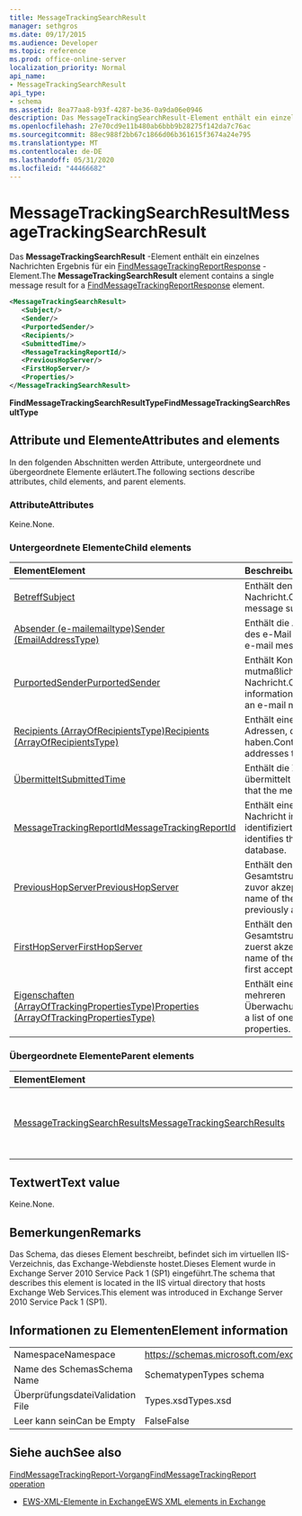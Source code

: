 ```yaml
---
title: MessageTrackingSearchResult
manager: sethgros
ms.date: 09/17/2015
ms.audience: Developer
ms.topic: reference
ms.prod: office-online-server
localization_priority: Normal
api_name:
- MessageTrackingSearchResult
api_type:
- schema
ms.assetid: 8ea77aa8-b93f-4287-be36-0a9da06e0946
description: Das MessageTrackingSearchResult-Element enthält ein einzelnes Nachrichten Ergebnis für ein FindMessageTrackingReportResponse-Element.
ms.openlocfilehash: 27e70cd9e11b480ab6bbb9b28275f142da7c76ac
ms.sourcegitcommit: 88ec988f2bb67c1866d06b361615f3674a24e795
ms.translationtype: MT
ms.contentlocale: de-DE
ms.lasthandoff: 05/31/2020
ms.locfileid: "44466682"
---
```

# <a name="messagetrackingsearchresult"></a><span data-ttu-id="0e5b0-103">MessageTrackingSearchResult</span><span class="sxs-lookup"><span data-stu-id="0e5b0-103">MessageTrackingSearchResult</span></span>

<span data-ttu-id="0e5b0-104">Das **MessageTrackingSearchResult** -Element enthält ein einzelnes Nachrichten Ergebnis für ein [FindMessageTrackingReportResponse](findmessagetrackingreportresponse.md) -Element.</span><span class="sxs-lookup"><span data-stu-id="0e5b0-104">The **MessageTrackingSearchResult** element contains a single message result for a [FindMessageTrackingReportResponse](findmessagetrackingreportresponse.md) element.</span></span> 
  
```xml
<MessageTrackingSearchResult>
   <Subject/>
   <Sender/>
   <PurportedSender/>
   <Recipients/>
   <SubmittedTime/>
   <MessageTrackingReportId/>
   <PreviousHopServer/>
   <FirstHopServer/>
   <Properties/>
</MessageTrackingSearchResult>
```

 <span data-ttu-id="0e5b0-105">**FindMessageTrackingSearchResultType**</span><span class="sxs-lookup"><span data-stu-id="0e5b0-105">**FindMessageTrackingSearchResultType**</span></span>
## <a name="attributes-and-elements"></a><span data-ttu-id="0e5b0-106">Attribute und Elemente</span><span class="sxs-lookup"><span data-stu-id="0e5b0-106">Attributes and elements</span></span>

<span data-ttu-id="0e5b0-107">In den folgenden Abschnitten werden Attribute, untergeordnete und übergeordnete Elemente erläutert.</span><span class="sxs-lookup"><span data-stu-id="0e5b0-107">The following sections describe attributes, child elements, and parent elements.</span></span>
  
### <a name="attributes"></a><span data-ttu-id="0e5b0-108">Attribute</span><span class="sxs-lookup"><span data-stu-id="0e5b0-108">Attributes</span></span>

<span data-ttu-id="0e5b0-109">Keine.</span><span class="sxs-lookup"><span data-stu-id="0e5b0-109">None.</span></span>
  
### <a name="child-elements"></a><span data-ttu-id="0e5b0-110">Untergeordnete Elemente</span><span class="sxs-lookup"><span data-stu-id="0e5b0-110">Child elements</span></span>

|<span data-ttu-id="0e5b0-111">**Element**</span><span class="sxs-lookup"><span data-stu-id="0e5b0-111">**Element**</span></span>|<span data-ttu-id="0e5b0-112">**Beschreibung**</span><span class="sxs-lookup"><span data-stu-id="0e5b0-112">**Description**</span></span>|
|:-----|:-----|
|[<span data-ttu-id="0e5b0-113">Betreff</span><span class="sxs-lookup"><span data-stu-id="0e5b0-113">Subject</span></span>](subject.md) <br/> |<span data-ttu-id="0e5b0-114">Enthält den Betreff der e-Mail-Nachricht.</span><span class="sxs-lookup"><span data-stu-id="0e5b0-114">Contains the e-mail message subject.</span></span>  <br/> |
|[<span data-ttu-id="0e5b0-115">Absender (e-mailemailtype)</span><span class="sxs-lookup"><span data-stu-id="0e5b0-115">Sender (EmailAddressType)</span></span>](sender-emailaddresstype.md) <br/> |<span data-ttu-id="0e5b0-116">Enthält die Adresse des Absenders des e-Mail-Nachrichten.</span><span class="sxs-lookup"><span data-stu-id="0e5b0-116">Contains the e-mail message sender's address.</span></span>  <br/> |
|[<span data-ttu-id="0e5b0-117">PurportedSender</span><span class="sxs-lookup"><span data-stu-id="0e5b0-117">PurportedSender</span></span>](purportedsender.md) <br/> |<span data-ttu-id="0e5b0-118">Enthält Kontaktinformationen für den mutmaßlichen Absender einer e-Mail-Nachricht.</span><span class="sxs-lookup"><span data-stu-id="0e5b0-118">Contains contact information for the alleged sender of an e-mail message.</span></span>  <br/> |
|[<span data-ttu-id="0e5b0-119">Recipients (ArrayOfRecipientsType)</span><span class="sxs-lookup"><span data-stu-id="0e5b0-119">Recipients (ArrayOfRecipientsType)</span></span>](recipients-arrayofrecipientstype.md) <br/> |<span data-ttu-id="0e5b0-120">Enthält eine Liste der e-Mail-Adressen, die diese Nachricht erhalten haben.</span><span class="sxs-lookup"><span data-stu-id="0e5b0-120">Contains a list of e-mail addresses that received this message.</span></span>  <br/> |
|[<span data-ttu-id="0e5b0-121">Übermittelt</span><span class="sxs-lookup"><span data-stu-id="0e5b0-121">SubmittedTime</span></span>](submittedtime.md) <br/> |<span data-ttu-id="0e5b0-122">Enthält die Zeit, zu der die Nachricht übermittelt wurde.</span><span class="sxs-lookup"><span data-stu-id="0e5b0-122">Contains the time that the message was submitted.</span></span>  <br/> |
|[<span data-ttu-id="0e5b0-123">MessageTrackingReportId</span><span class="sxs-lookup"><span data-stu-id="0e5b0-123">MessageTrackingReportId</span></span>](messagetrackingreportid.md) <br/> |<span data-ttu-id="0e5b0-124">Enthält eine interne ID, die die Nachricht in der Transportdatenbank identifiziert.</span><span class="sxs-lookup"><span data-stu-id="0e5b0-124">Contains an internal ID that identifies the message in the transport database.</span></span>  <br/> |
|[<span data-ttu-id="0e5b0-125">PreviousHopServer</span><span class="sxs-lookup"><span data-stu-id="0e5b0-125">PreviousHopServer</span></span>](previoushopserver.md) <br/> |<span data-ttu-id="0e5b0-126">Enthält den Namen des Servers in der Gesamtstruktur, der die Nachricht zuvor akzeptiert hat.</span><span class="sxs-lookup"><span data-stu-id="0e5b0-126">Contains the name of the server in the forest that previously accepted the message.</span></span>  <br/> |
|[<span data-ttu-id="0e5b0-127">FirstHopServer</span><span class="sxs-lookup"><span data-stu-id="0e5b0-127">FirstHopServer</span></span>](firsthopserver.md) <br/> |<span data-ttu-id="0e5b0-128">Enthält den Namen des Servers in der Gesamtstruktur, der die Nachricht zuerst akzeptiert hat.</span><span class="sxs-lookup"><span data-stu-id="0e5b0-128">Contains the name of the server in the forest that first accepted the message.</span></span>  <br/> |
|[<span data-ttu-id="0e5b0-129">Eigenschaften (ArrayOfTrackingPropertiesType)</span><span class="sxs-lookup"><span data-stu-id="0e5b0-129">Properties (ArrayOfTrackingPropertiesType)</span></span>](properties-arrayoftrackingpropertiestype.md) <br/> |<span data-ttu-id="0e5b0-130">Enthält eine Liste mit einer oder mehreren Überwachungseigenschaften.</span><span class="sxs-lookup"><span data-stu-id="0e5b0-130">Contains a list of one or more tracking properties.</span></span>  <br/> |
   
### <a name="parent-elements"></a><span data-ttu-id="0e5b0-131">Übergeordnete Elemente</span><span class="sxs-lookup"><span data-stu-id="0e5b0-131">Parent elements</span></span>

|<span data-ttu-id="0e5b0-132">**Element**</span><span class="sxs-lookup"><span data-stu-id="0e5b0-132">**Element**</span></span>|<span data-ttu-id="0e5b0-133">**Beschreibung**</span><span class="sxs-lookup"><span data-stu-id="0e5b0-133">**Description**</span></span>|
|:-----|:-----|
|[<span data-ttu-id="0e5b0-134">MessageTrackingSearchResults</span><span class="sxs-lookup"><span data-stu-id="0e5b0-134">MessageTrackingSearchResults</span></span>](messagetrackingsearchresults.md) <br/> |<span data-ttu-id="0e5b0-135">Enthält eine Liste der Nachrichten, die den Suchkriterien entsprechen.</span><span class="sxs-lookup"><span data-stu-id="0e5b0-135">Contains a list of messages that match the search criteria.</span></span>  <br/> |
   
## <a name="text-value"></a><span data-ttu-id="0e5b0-136">Textwert</span><span class="sxs-lookup"><span data-stu-id="0e5b0-136">Text value</span></span>

<span data-ttu-id="0e5b0-137">Keine.</span><span class="sxs-lookup"><span data-stu-id="0e5b0-137">None.</span></span>
  
## <a name="remarks"></a><span data-ttu-id="0e5b0-138">Bemerkungen</span><span class="sxs-lookup"><span data-stu-id="0e5b0-138">Remarks</span></span>

<span data-ttu-id="0e5b0-139">Das Schema, das dieses Element beschreibt, befindet sich im virtuellen IIS-Verzeichnis, das Exchange-Webdienste hostet.Dieses Element wurde in Exchange Server 2010 Service Pack 1 (SP1) eingeführt.</span><span class="sxs-lookup"><span data-stu-id="0e5b0-139">The schema that describes this element is located in the IIS virtual directory that hosts Exchange Web Services.This element was introduced in Exchange Server 2010 Service Pack 1 (SP1).</span></span>
  
## <a name="element-information"></a><span data-ttu-id="0e5b0-140">Informationen zu Elementen</span><span class="sxs-lookup"><span data-stu-id="0e5b0-140">Element information</span></span>

|||
|:-----|:-----|
|<span data-ttu-id="0e5b0-141">Namespace</span><span class="sxs-lookup"><span data-stu-id="0e5b0-141">Namespace</span></span>  <br/> |https://schemas.microsoft.com/exchange/services/2006/types  <br/> |
|<span data-ttu-id="0e5b0-142">Name des Schemas</span><span class="sxs-lookup"><span data-stu-id="0e5b0-142">Schema Name</span></span>  <br/> |<span data-ttu-id="0e5b0-143">Schematypen</span><span class="sxs-lookup"><span data-stu-id="0e5b0-143">Types schema</span></span>  <br/> |
|<span data-ttu-id="0e5b0-144">Überprüfungsdatei</span><span class="sxs-lookup"><span data-stu-id="0e5b0-144">Validation File</span></span>  <br/> |<span data-ttu-id="0e5b0-145">Types.xsd</span><span class="sxs-lookup"><span data-stu-id="0e5b0-145">Types.xsd</span></span>  <br/> |
|<span data-ttu-id="0e5b0-146">Leer kann sein</span><span class="sxs-lookup"><span data-stu-id="0e5b0-146">Can be Empty</span></span>  <br/> |<span data-ttu-id="0e5b0-147">False</span><span class="sxs-lookup"><span data-stu-id="0e5b0-147">False</span></span>  <br/> |
   
## <a name="see-also"></a><span data-ttu-id="0e5b0-148">Siehe auch</span><span class="sxs-lookup"><span data-stu-id="0e5b0-148">See also</span></span>



[<span data-ttu-id="0e5b0-149">FindMessageTrackingReport-Vorgang</span><span class="sxs-lookup"><span data-stu-id="0e5b0-149">FindMessageTrackingReport operation</span></span>](findmessagetrackingreport-operation.md)


- [<span data-ttu-id="0e5b0-150">EWS-XML-Elemente in Exchange</span><span class="sxs-lookup"><span data-stu-id="0e5b0-150">EWS XML elements in Exchange</span></span>](ews-xml-elements-in-exchange.md)

